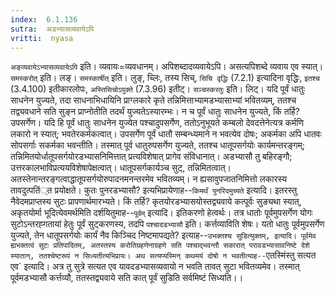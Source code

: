```yaml
---
index:  6.1.136
sutra:  अडभ्यासव्यवायेऽपि
vritti:  nyasa
---
```


`अङ्व्यवायेऽभ्यासव्यवायेऽपि` इति। व्यवायः=व्यवधानम्। अपिशब्दादव्यवायेऽपि। असत्यपिशब्दे व्यवाय एव स्यात्। `समस्करोत्` इति। लङ्। `समस्कार्षीत्` इति। लुङ्, च्लिः, तस्य सिच्, `सिचि वृद्धिः` (7.2.1) इत्यादिना वृद्धिः, `इतश्च` (3.4.100) इतीकारलोपः, `अस्तिसिचोऽपुक्ते` (7.3.96) इतीट्। `सञ्चस्करतुः` इति। लिट्।
यदि पूर्वं धातुः साधनेन युज्यते, तदा साधनाभिधायिनि प्राग्लकारे कृते तन्निमित्ताभ्यामडभ्यासाभ्यां भवितव्यम्, ततश्च तद्व्यवधाने सति सुङ्न प्राप्नोतीति तदर्थं युज्यतेऽस्यारम्भः। न च पूर्वं धातुः साधनेन युज्यते, किं तर्हि? उपसर्गेण। यदि हि पूर्वं धातुः साधनेन युज्येत पश्चादुपसर्गेण, ततोऽनुभूयते कम्बलो देवदत्तेनेत्यत्र कर्मणि लकारो न स्यात्; भवतेरकर्मकत्वात्। उपसर्गेण पूर्वं धातौ सम्बन्ध्यमाने न भवत्येव दोषः; अकर्मका अपि धातवः सोपसर्गाः सकर्मका भवन्तीति। तस्मात् पूर्व धातुरुपसर्गेण युज्यते, ततश्च धातूपसर्गयोः कार्यमन्तरङ्गम्; तन्निमितयोर्धातूपसर्गयोरडभ्यासनिमित्तात् प्रत्यविशेषात् प्रागेव संविधानात्। अडभ्यासौ तु बहिरङ्गौ; उत्तरकालभाविप्रत्ययविशेषापेक्षत्वात्। धातूपसर्गकार्यञ्च सुट्, तन्निमितत्वात्। अतस्तेनान्तरङ्गत्वाद्धातूपसर्गयोरुपादनमनन्तरमेव भवितव्यम्। न ह्यसावुपजातनिमित्तो लकारस्य तावदुत्पतिं्त प्रयोक्षते। कुतः पुनरडभ्यासौ? इत्यभिप्रायेणाह--`किमर्थं पुनरिदमुच्यते` इत्यादि। इतरस्तु नैवेदमप्राप्तस्य सुटः प्रापणार्थमारभ्यते। किं तर्हि? कृतयोरडभ्यासयोस्तद्व्यवाये कत्पूर्वः सुङ्यथा स्यात्, अकृतयोर्मा भूदित्येवमर्थमिति दर्शयितुमाह--`पूर्वम्` इत्यादि। इतिकरणो हेत्वर्थः। तत्र धातोः पूर्वमुपसर्गेण योगः सुटोऽन्तरह्गतायां हेतुः पूर्वं सुट्करणस्य, तदपि `पश्चादडभ्यासौ` इति। कर्त्तव्याविति शेषः। यतो धातुः पूर्वमुपसर्गेण युज्यते, तेन धातूपसर्गयोः कार्यं नैव किञ्चिद निष्टमापद्यते? इत्याह--`उभक्तश्च सुडित्युक्तम्, इत्यादि। पूर्वमेव ह्यभक्तत्वं सुटः प्रतिपादितम्, अतस्तस्य करोतिग्रहणेनाग्रहणे सति पश्चाद्भवन्तौ सकारात् परावडभ्यासावनिष्टे देशे स्यातान्, ततश्चेष्टरूपं न सिध्यतीत्यभिप्रायः। अथ सत्यप्यस्मिन् कथमयं दोषो न भवतीत्याह--`एतस्मिंस्तु सत्यत एव` इत्यादि। अत्र तु सुत्रे सत्यत एव यावदडभ्यासव्यवायो न भवति तावत् सुटा भवितव्यमेव। तस्मात् पूर्वमडभ्यासौ कर्त्तव्यौ, ततस्तद्व्यवाये सति कात् पूर्वं सुडिति सर्वमिष्टं सिध्यति।।
